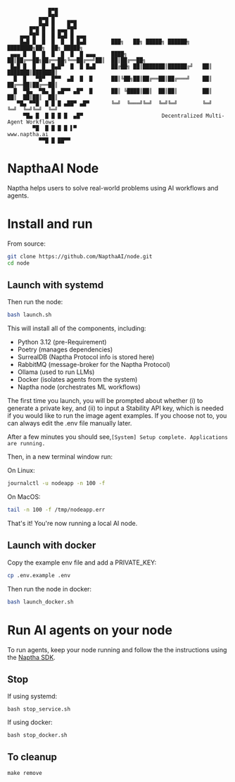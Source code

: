                  █▀█                  
              ▄▄▄▀█▀            
              █▄█ █    █▀█        
           █▀█ █  █ ▄▄▄▀█▀      
        ▄▄▄▀█▀ █  █ █▄█ █ ▄▄▄       
        █▄█ █  █  █  █  █ █▄█        ███╗   ██╗ █████╗ ██████╗ ████████╗██╗  ██╗ █████╗ 
     ▄▄▄ █  █  █  █  █  █  █ ▄▄▄     ████╗  ██║██╔══██╗██╔══██╗╚══██╔══╝██║  ██║██╔══██╗
     █▄█ █  █  █  █▄█▀  █  █ █▄█     ██╔██╗ ██║███████║██████╔╝   ██║   ███████║███████║
      █  █   ▀█▀  █▀▀  ▄█  █  █      ██║╚██╗██║██╔══██║██╔═══╝    ██║   ██╔══██║██╔══██║
      █  ▀█▄  ▀█▄ █ ▄█▀▀ ▄█▀  █      ██║ ╚████║██║  ██║██║        ██║   ██║  ██║██║  ██║
       ▀█▄ ▀▀█  █ █ █ ▄██▀ ▄█▀       ╚═╝  ╚═══╝╚═╝  ╚═╝╚═╝        ╚═╝   ╚═╝  ╚═╝╚═╝  ╚═╝
         ▀█▄ █  █ █ █ █  ▄█▀                         Decentralized Multi-Agent Workflows
            ▀█  █ █ █ █ ▌▀                                                 www.naptha.ai
              ▀▀█ █ ██▀▀                                                    
 

# NapthaAI Node  

Naptha helps users to solve real-world problems using AI workflows and agents.

# Install and run

From source:

```bash
git clone https://github.com/NapthaAI/node.git
cd node
```

## Launch with systemd

Then run the node:

```bash
bash launch.sh
```

This will install all of the components, including:
- Python 3.12 (pre-Requirement)
- Poetry (manages dependencies)
- SurrealDB (Naptha Protocol info is stored here)
- RabbitMQ (message-broker for the Naptha Protocol)
- Ollama (used to run LLMs)
- Docker (isolates agents from the system)
- Naptha node (orchestrates ML workflows)

The first time you launch, you will be prompted about whether (i) to generate a private key, and (ii) to input a Stability API key, which is needed if you would like to run the image agent examples. If you choose not to, you can always edit the .env file manually later.

After a few minutes you should see,```[System] Setup complete. Applications are running.```

Then, in a new terminal window run:

On Linux:

```bash
journalctl -u nodeapp -n 100 -f
```

On MacOS:

```bash
tail -n 100 -f /tmp/nodeapp.err
```

That's it! You're now running a local AI node.

## Launch with docker

Copy the example env file and add a PRIVATE_KEY:

```bash
cp .env.example .env
```

Then run the node in docker:

```bash
bash launch_docker.sh
```


# Run AI agents on your node

To run agents, keep your node running and follow the the instructions using the [Naptha SDK](https://github.com/NapthaAI/naptha-sdk). 

## Stop

If using systemd:

```
bash stop_service.sh
```

If using docker:

```
bash stop_docker.sh
```

## To cleanup

```
make remove
```
